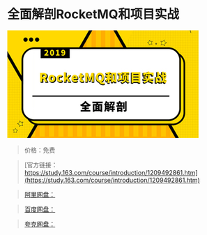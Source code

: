 # 全面解剖RocketMQ和项目实战

![img](../../../assets/study163/free/38bce9ba3bb44f6ca5deeae7c208a011.jpg)

> 价格：免费

> [官方链接：https://study.163.com/course/introduction/1209492861.htm](https://study.163.com/course/introduction/1209492861.htm)

> [阿里网盘：]()

> [百度网盘：]()

> [夸克网盘：]()

